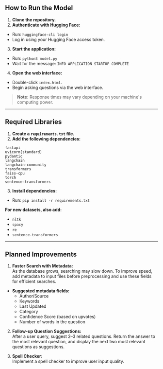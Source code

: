 ## How to Run the Model

1. **Clone the repository.**
2. **Authenticate with Hugging Face:**

- Run: `huggingface-cli login`
- Log in using your Hugging Face access token.

3. **Start the application:**

- Run: `python3 model.py`
- Wait for the message: `INFO APPLICATION STARTUP COMPLETE`

4. **Open the web interface:**

- Double-click `index.html`.
- Begin asking questions via the web interface.

> **Note:** Response times may vary depending on your machine's computing power.

---

## Required Libraries

1. **Create a `requirements.txt` file.**
2. **Add the following dependencies:**

```
fastapi
uvicorn[standard]
pydantic
langchain
langchain-community
transformers
faiss-cpu
torch
sentence-transformers
```

3. **Install dependencies:**

- Run: `pip install -r requirements.txt`

**For new datasets, also add:**

- `nltk`
- `spacy`
- `re`
- `sentence-transformers`
  <!-- Last library helps in database creation.-->
  <!-- Initial 3 for pre-processing-->

---

## Planned Improvements

1. **Faster Search with Metadata:**  
   As the database grows, searching may slow down. To improve speed, add metadata to input files before preprocessing and use these fields for efficient searches.

- **Suggested metadata fields:**
  - Author/Source
  - Keywords
  - Last Updated
  - Category
  - Confidence Score (based on upvotes)
  - Number of words in the question

2. **Follow-up Question Suggestions:**  
   After a user query, suggest 2–3 related questions. Return the answer to the most relevant question, and display the next two most relevant questions as suggestions.

3. **Spell Checker:**  
   Implement a spell checker to improve user input quality.
